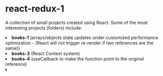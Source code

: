 # react-redux-1

A collection of small projects created using React. Some of the most interesting projects (folders) include:
<li> 
<b>books-1</b> (arrays/objects state updates under customized performance optimization - (React will not trigger re-render if two references are the same))
<li> 
<b>books-3</b> (React Context system)
<li> 
<b>books-4</b> (useCallback to make the function point to the original reference)
<li>
